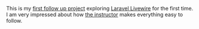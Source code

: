 This is my [first follow up project](https://github.com/thesalahrand/020-five-livewire-projects-for-beginners-codeholic) exploring [Laravel Livewire](https://laravel-livewire.com/) for the first time. I am very impressed about how [the instructor](https://www.youtube.com/watch?v=aUyZWth4PUQ) makes everything easy to follow.
